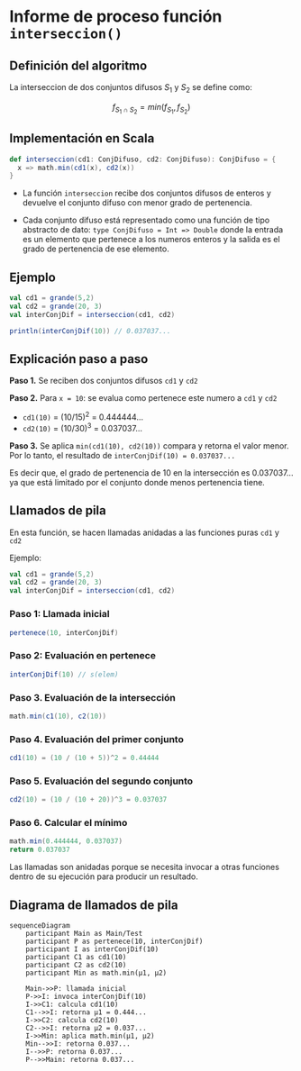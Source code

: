 # Informe de proceso función `interseccion()`


## Definición del algoritmo

La interseccion de dos conjuntos difusos $S_1$ y $S_2$ se define como:

$$
f_{S_1 \cap S_2} = min(f_{S_1}, f_{S_2})
$$


## Implementación en Scala


```scala
def interseccion(cd1: ConjDifuso, cd2: ConjDifuso): ConjDifuso = {
  x => math.min(cd1(x), cd2(x))
}
```

- La función `interseccion` recibe dos conjuntos difusos de enteros y devuelve el conjunto difuso con menor grado de pertenencia.

- Cada conjunto difuso está representado como una función de tipo abstracto de dato: `type ConjDifuso = Int => Double`
  donde la entrada es un elemento que pertenece a los numeros enteros y la salida es el grado de pertenencia de ese elemento.



## Ejemplo

```scala
val cd1 = grande(5,2)
val cd2 = grande(20, 3)
val interConjDif = interseccion(cd1, cd2)

println(interConjDif(10)) // 0.037037...
```


## Explicación paso a paso

**Paso 1.** Se reciben dos conjuntos difusos `cd1` y `cd2`

**Paso 2.** Para `x = 10`: se evalua como pertenece este numero a `cd1` y `cd2`

- `cd1(10)` = $(10/15)^2$ = 0.444444...
- `cd2(10)` = $(10/30)^3$ = 0.037037...

**Paso 3.** Se aplica `min(cd1(10), cd2(10))` compara y retorna el valor menor.
Por lo tanto, el resultado de `interConjDif(10) = 0.037037...`

Es decir que, el grado de pertenencia de 10 en la intersección es 0.037037... ya que está limitado por el conjunto donde menos pertenencia tiene.



## Llamados de pila


En esta función, se hacen llamadas anidadas a las funciones puras `cd1` y `cd2`

Ejemplo:

```scala
val cd1 = grande(5,2)
val cd2 = grande(20, 3)
val interConjDif = interseccion(cd1, cd2)
```

### Paso 1: Llamada inicial

```scala
pertenece(10, interConjDif)
```

### Paso 2: Evaluación en pertenece

```scala
interConjDif(10) // s(elem)
```

### Paso 3. Evaluación de la intersección

```scala
math.min(c1(10), c2(10))
```

### Paso 4. Evaluación del primer conjunto

```scala
cd1(10) = (10 / (10 + 5))^2 = 0.44444
```

### Paso 5. Evaluación del segundo conjunto

```scala
cd2(10) = (10 / (10 + 20))^3 = 0.037037
```

### Paso 6. Calcular el mínimo

```scala
math.min(0.444444, 0.037037)
return 0.037037
```

Las llamadas son anidadas porque se necesita invocar a otras funciones dentro de su ejecución para producir un resultado.


## Diagrama de llamados de pila

```mermaid
sequenceDiagram
    participant Main as Main/Test
    participant P as pertenece(10, interConjDif)
    participant I as interConjDif(10)
    participant C1 as cd1(10)
    participant C2 as cd2(10)
    participant Min as math.min(μ1, μ2)

    Main->>P: llamada inicial
    P->>I: invoca interConjDif(10)
    I->>C1: calcula cd1(10)
    C1-->>I: retorna μ1 = 0.444...
    I->>C2: calcula cd2(10)
    C2-->>I: retorna μ2 = 0.037...
    I->>Min: aplica math.min(μ1, μ2)
    Min-->>I: retorna 0.037...
    I-->>P: retorna 0.037...
    P-->>Main: retorna 0.037...

```